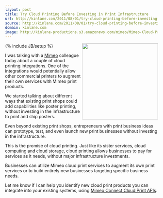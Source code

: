 ```yaml
---
layout: post
title: Try Cloud Printing Before Investing in Print Infrastructure
url: http://kinlane.com/2011/08/01/try-cloud-printing-before-investing-in-print-infrastructure/
source: http://kinlane.com/2011/08/01/try-cloud-printing-before-investing-in-print-infrastructure/
domain: kinlane.com
image: http://kinlane-productions.s3.amazonaws.com/mimeo/Mimeo-Cloud-Print-1.png
---
```

{% include JB/setup %}<a title="Mimeo" href="http://www.mimeo.com"><img src="http://kinlane-productions.s3.amazonaws.com/mimeo/Mimeo-Cloud-Print-1.png" alt="" width="250" align="right" /></a><p></p>
I was talking with a <a title="Mimeo" href="http://www.mimeo.com">Mimeo</a> colleague today about a couple of cloud printing integrations. One of the integrations would potentially allow other commercial printers to augment their own services with Mimeo print products.<p></p>
We started talking about different ways that existing print shops could add capabilities like poster printing, without investing in the infrastructure to print and ship posters.<p></p>
Even beyond existing print shops, entrepreneurs with print business ideas can prototype, test, and even launch new print businesses without investing in the infrastructure.<p></p>
This is the promise of cloud printing. Just like its sister services, cloud computing and cloud storage, cloud printing allows businesses to pay for services as it needs, without major infrastructure investments.<p></p>
Businesses can utilize Mimeo cloud print services to augment its own print services or to build entirely new businesses targeting specific business needs.<p></p>
Let me know if I can help you identify new cloud print products you can integrate into your existing systems, using <a href="http://developer.mimeo.com/">Mimeo Connect Cloud Print APIs</a>.
